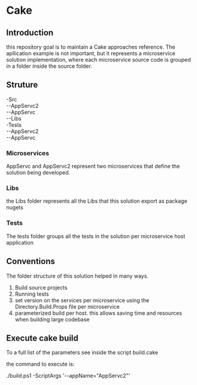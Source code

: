 # Cake

## Introduction 

this repository goal is to maintain a Cake approaches reference. The apllication example is not important, but it represents a microservice solution implementation,
where each microservice source code is grouped in a folder inside the source folder. 


## Struture

-Src <br/>
--AppServc2 <br/>
--AppServc <br/>
--Libs <br/>
-Tests <br/>
--AppServc2 <br/>
--AppServc <br/>

### Microservices

AppServc and AppServc2 represent two microservices that define the solution being developed. 

### Libs 

the Libs folder represents all the Libs that this solution export as package nugets

### Tests

The tests folder groups all the tests in the solution per microservice host application

## Conventions

The folder structure of this solution helped in many ways.

1. Build source projects
2. Running tests
3. set version on the services per microservice using the Directory.Build.Props file per microservice
4. parameterized build per host. this allows saving time and resources when building large codebase

## Execute cake build

To a full list of the parameters see inside the script build.cake

the command to execute is: 

 ./build.ps1  -ScriptArgs '--appName="AppServc2"'

